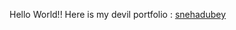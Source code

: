 Hello World!!
Here is my devil portfolio : 
<a href ="https://snehadubey.github.io/" target = "__blank">snehadubey</a>
